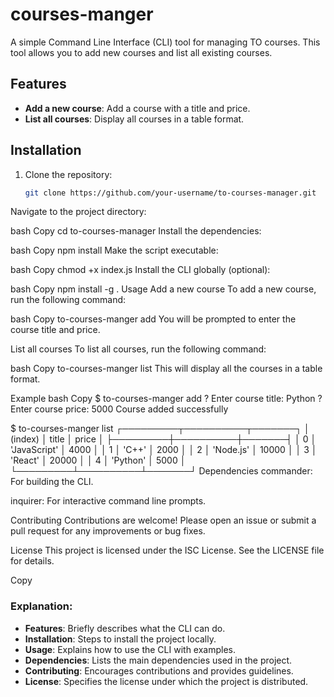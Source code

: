 ﻿# courses-manger
A simple Command Line Interface (CLI) tool for managing TO courses. This tool allows you to add new courses and list all existing courses.

## Features

- **Add a new course**: Add a course with a title and price.
- **List all courses**: Display all courses in a table format.


## Installation

1. Clone the repository:
   ```bash
   git clone https://github.com/your-username/to-courses-manager.git
Navigate to the project directory:

bash
Copy
cd to-courses-manager
Install the dependencies:

bash
Copy
npm install
Make the script executable:

bash
Copy
chmod +x index.js
Install the CLI globally (optional):

bash
Copy
npm install -g .
Usage
Add a new course
To add a new course, run the following command:

bash
Copy
to-courses-manger add
You will be prompted to enter the course title and price.

List all courses
To list all courses, run the following command:

bash
Copy
to-courses-manger list
This will display all the courses in a table format.

Example
bash
Copy
$ to-courses-manger add
? Enter course title: Python
? Enter course price: 5000
Course added successfully

$ to-courses-manger list
┌─────────┬──────────┬───────┐
│ (index) │  title   │ price │
├─────────┼──────────┼───────┤
│    0    │ 'JavaScript' │ 4000  │
│    1    │   'C++'   │ 2000  │
│    2    │ 'Node.js' │ 10000 │
│    3    │  'React'  │ 20000 │
│    4    │  'Python' │ 5000  │
└─────────┴──────────┴───────┘
Dependencies
commander: For building the CLI.

inquirer: For interactive command line prompts.

Contributing
Contributions are welcome! Please open an issue or submit a pull request for any improvements or bug fixes.

License
This project is licensed under the ISC License. See the LICENSE file for details.

Copy

### Explanation:
- **Features**: Briefly describes what the CLI can do.
- **Installation**: Steps to install the project locally.
- **Usage**: Explains how to use the CLI with examples.
- **Dependencies**: Lists the main dependencies used in the project.
- **Contributing**: Encourages contributions and provides guidelines.
- **License**: Specifies the license under which the project is distributed.
